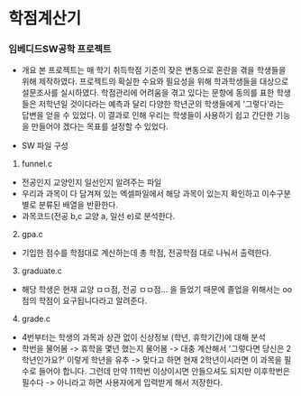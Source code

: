 # 학점계산기
### 임베디드SW공학 프로젝트

* 개요
본 프로젝트는 매 학기 취득학점 기준의 잦은 변동으로 혼란을 겪을 학생들을 위해 제작하였다. 프로젝트의 확실한 수요와 필요성을 위해 학과학생들을 대상으로 
설문조사를 실시하였다. 학점관리에 어려움을 겪고 있다는 문항에 동의를 표한 학생들은 저학년일 것이다라는 예측과 달리 다양한 학년군의 학생들에게 
'그렇다'라는 답변을 얻을 수 있었다. 이 결과로 인해 우리는 학생들이 사용하기 쉽고 간단한 기능을 만들어야 겠다는 목표를 설정할 수 있었다.  

* SW 파일 구성
1. funnel.c 
 - 전공인지 교양인지 일선인지 알려주는 파일
 - 우리과 과목이 다 담겨져 있는 엑셀파일에서 해당 과목이 있는지 확인하고 이수구분별로 분류된 배열을 반환한다. 
 - 과목코드(전공 b,c 교양 a, 일선 e)로 분석한다. 

2. gpa.c
 - 기입한 점수를 학점대로 계산하는데 총 학점, 전공학점 대로 나눠서 출력한다. 

3. graduate.c
 - 해당 학생은 현재 교양 ㅁㅁ점, 전공 ㅁㅁ점... 을 들었기 때문에 졸업을 위해서는 oo점의 학점이 요구됩니다라고 알려준다.  

4. grade.c
 - 4번부터는 학생의 과목과 상관 없이 신상정보 (학년, 휴학기간)에 대해 분석
 - 학번을 물어봄 -> 휴학을 몇년 했는지 물어봄 -> 대충 계산해서 '그렇다면 당신은 2학년인가요?' 이렇게 학년을 유추 -> 맞다고 하면 현재 2학년이시라면 이 과목을 필수로 들어야 합니다. 그런데 만약 11학번 이상이시면 안들으셔도 되지만 이후학번은 필수다
-> 아니라고 하면 사용자에게 입력받게 해서 저장한다. 
